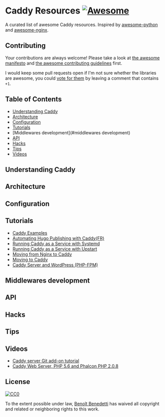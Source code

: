 # Caddy Resources [![Awesome](https://cdn.rawgit.com/sindresorhus/awesome/d7305f38d29fed78fa85652e3a63e154dd8e8829/media/badge.svg)](https://github.com/sindresorhus/awesome)

A curated list of awesome Caddy resources. Inspired by [awesome-python](https://github.com/vinta/awesome-python)
and [awesome-nginx](https://github.com/fcambus/nginx-resources).

## Contributing

Your contributions are always welcome! Please take a look at [the awesome manifesto](https://github.com/sindresorhus/awesome/blob/master/awesome.md)
and [the awesome contributing guidelines](https://github.com/sindresorhus/awesome/blob/master/contributing.md) first.

I would keep some pull requests open if I'm not sure whether the libraries are awesome,
you could [vote for them](https://github.com/caddy-book/awesome-caddy/pulls) by leaving a comment that contains `+1`.


## Table of Contents

- [Understanding Caddy](#understanding-caddy)
- [Architecture](#architecture)
- [Configuration](#configuration)
- [Tutorials](#tutorials)
- [Middlewares development](#middlewares development)
- [API](#api)
- [Hacks](#hacks)
- [Tips](#tips)
- [Videos](#videos)


## Understanding Caddy


## Architecture


## Configuration


## Tutorials

- [Caddy Examples](https://github.com/caddyserver/examples)
- [Automating Hugo Publishing with Caddy(FR)](https://blog.zenithar.org/post/2016/01/06/automatisation-publication-hugo-avec-caddy)
- [Running Caddy as a Service with Systemd](https://denbeke.be/blog/servers/running-caddy-server-as-a-service-with-systemd/)
- [Running Caddy as a Service with Upstart](https://denbeke.be/blog/servers/running-caddy-server-as-a-service/)
- [Moving from Nginx to Caddy](https://gmnt.net/post/moving-from-nginx-to-caddy/)
- [Moving to Caddy](https://abiosoft.com/moving-to-caddy/)
- [Caddy Server and WordPress (PHP-FPM)](https://denbeke.be/blog/servers/caddy-server-and-wordpress-php-fpm/)

## Middlewares development


## API


## Hacks


## Tips


## Videos

- [Caddy server Git add-on tutorial](https://www.youtube.com/watch?v=dmat1MUT0fc)
- [Caddy Web Server, PHP 5.6 and Phalcon PHP 2.0.8](https://www.youtube.com/watch?v=CrN3jOqQbXo)

## License

[![CC0](http://i.creativecommons.org/p/zero/1.0/88x31.png)](http://creativecommons.org/publicdomain/zero/1.0/)

To the extent possible under law, [Benoît Benedetti](http://www.humboldtux.net) has waived all copyright and related or neighboring rights to this work.
